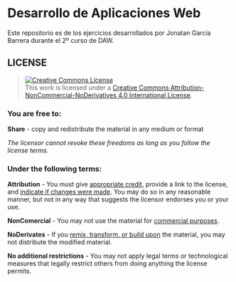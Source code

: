 # Desarrollo de Aplicaciones Web

Este repositorio es de los ejercicios desarrollados por Jonatan García Barrera durante el 2º curso de DAW.

## LICENSE

> <a rel="license" href="http://creativecommons.org/licenses/by-nc-nd/4.0/"><img alt="Creative Commons License" style="border-width:0" src="https://i.creativecommons.org/l/by-nc-nd/4.0/88x31.png" /></a><br />This work is licensed under a <a rel="license" href="http://creativecommons.org/licenses/by-nc-nd/4.0/">Creative Commons Attribution-NonCommercial-NoDerivatives 4.0 International License</a>.

### You are free to:

**Share** - copy and redistribute the material in any medium or format

*The licensor cannot revoke these freedoms as long as you follow the license terms.*

### Under the following terms:

**Attribution** - You must give [appropriate credit](https://wiki.creativecommons.org/wiki/License_Versions#Detailed_attribution_comparison_chart), provide a link to the license, and [indicate if changes were made](https://wiki.creativecommons.org/wiki/License_Versions#Modifications_and_adaptations_must_be_marked_as_such). You may do so in any reasonable manner, but not in any way that suggests the licensor endorses you or your use.

**NonComercial** - You may not use the material for [commercial purposes](https://creativecommons.org/faq/#does-my-use-violate-the-noncommercial-clause-of-the-licenses).

**NoDerivates** - If you [remix, transform, or build upon](https://creativecommons.org/faq/#When_is_my_use_considered_an_adaptation.3F) the material, you may not distribute the modified material.

**No additional restrictions** - You may not apply legal terms or technological measures that legally restrict others from doing anything the license permits.
